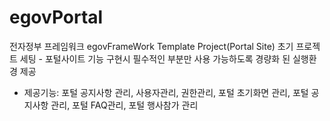 # egovPortal
전자정부 프레임워크 egovFrameWork Template Project(Portal Site) 초기 프로젝트 세팅 - 포털사이트 기능 구현시 필수적인 부분만 사용 가능하도록 경량화 된 실행환경 제공
* 제공기능: 포털 공지사항 관리, 사용자관리, 권한관리, 포털 초기화면 관리, 포털 공지사항 관리, 포털 FAQ관리, 포털 행사참가 관리
